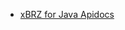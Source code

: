 <meta name="google-site-verification" content="9usNgfAyzigikRSgAbeUyA7axLnjLAT4u1vNI0KguEo" />

-   [xBRZ for Java Apidocs](apidocs)
